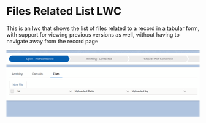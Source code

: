 # Files Related List LWC

This is an lwc that shows the list of files related to a record in a tabular form, with support for viewing previous versions as well, without having to navigate away from the record page

![](media/lwc-files.gif)
